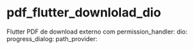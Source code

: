 # pdf_flutter_downlolad_dio
Flutter PDF de download externo com permission_handler:    dio:   progress_dialog:   path_provider: 
